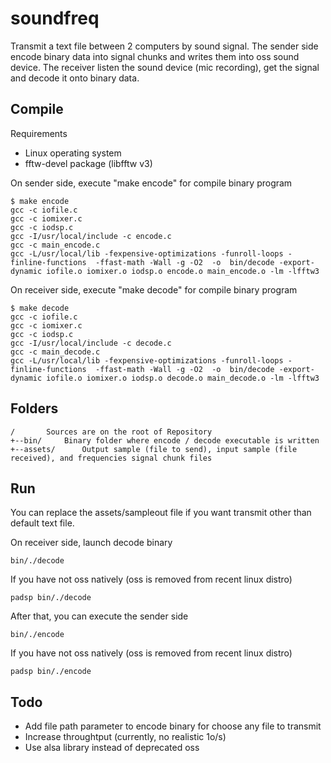 # soundfreq 

Transmit a text file between 2 computers by sound signal.
The sender side encode binary data into signal chunks and writes them into oss sound device.
The receiver listen the sound device (mic recording), get the signal and decode it onto binary data.

## Compile

Requirements
- Linux operating system
- fftw-devel package (libfftw v3)

On sender side, execute "make encode" for compile binary program
```
$ make encode
gcc -c iofile.c
gcc -c iomixer.c
gcc -c iodsp.c
gcc -I/usr/local/include -c encode.c
gcc -c main_encode.c
gcc -L/usr/local/lib -fexpensive-optimizations -funroll-loops -finline-functions  -ffast-math -Wall -g -O2  -o	bin/decode -export-dynamic iofile.o iomixer.o iodsp.o encode.o main_encode.o -lm -lfftw3
```

On receiver side, execute "make decode" for compile binary program
```
$ make decode
gcc -c iofile.c
gcc -c iomixer.c
gcc -c iodsp.c
gcc -I/usr/local/include -c decode.c
gcc -c main_decode.c
gcc -L/usr/local/lib -fexpensive-optimizations -funroll-loops -finline-functions  -ffast-math -Wall -g -O2  -o	bin/decode -export-dynamic iofile.o iomixer.o iodsp.o decode.o main_decode.o -lm -lfftw3
```

## Folders
```
/		Sources are on the root of Repository
+--bin/		Binary folder where encode / decode executable is written
+--assets/      Output sample (file to send), input sample (file received), and frequencies signal chunk files
```

## Run

You can replace the assets/sampleout file if you want transmit other than default text file.

On receiver side, launch decode binary
```
bin/./decode
```
If you have not oss natively (oss is removed from recent linux distro)
```
padsp bin/./decode
```

After that, you can execute the sender side
```
bin/./encode
```
If you have not oss natively (oss is removed from recent linux distro)
```
padsp bin/./encode
```

## Todo

- Add file path parameter to encode binary for choose any file to transmit
- Increase throughtput (currently, no realistic 1o/s)
- Use alsa library instead of deprecated oss
